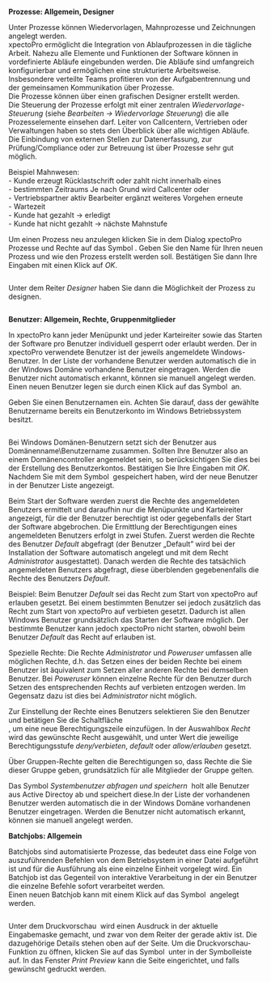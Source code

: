 <!DOCTYPE html>
<html>
<head>
<meta charset="utf-8">
<meta name="viewport" content="width=device-width, initial-scale=1.0">
<title>300_Prozesse_Rechte_und_Batchjobs.md</title>
<link rel="stylesheet" href="https://stackedit.io/res-min/themes/base.css" />
<script type="text/javascript" src="https://cdn.mathjax.org/mathjax/latest/MathJax.js?config=TeX-AMS_HTML"></script>
</head>
<body><div class="container"><p><strong>Prozesse: Allgemein, Designer</strong></p>

<p>Unter Prozesse können Wiedervorlagen, Mahnprozesse und Zeichnungen angelegt werden. <br>
xpectoPro ermöglicht die Integration von Ablaufprozessen in die tägliche Arbeit. Nahezu alle Elemente und Funktionen der Software können in vordefinierte Abläufe eingebunden werden. Die Abläufe sind umfangreich konfigurierbar und ermöglichen eine strukturierte Arbeitsweise. Insbesondere verteilte Teams profitieren von der Aufgabentrennung und der gemeinsamen Kommunikation über Prozesse. <br>
Die Prozesse können über einen grafischen Designer erstellt werden.  <br>
Die Steuerung der Prozesse erfolgt mit einer zentralen <em>Wiedervorlage-Steuerung</em> (siehe <em>Bearbeiten → Wiedervorlage Steuerung</em>) die alle Prozesselemente einsehen darf. Leiter von Callcentern, Vertrieben oder Verwaltungen haben so stets den Überblick über alle wichtigen Abläufe. <br>
Die Einbindung von externen Stellen zur Datenerfassung, zur Prüfung/Compliance oder zur Betreuung ist über Prozesse sehr gut möglich. </p>

<p>Beispiel Mahnwesen: <br>
 - Kunde erzeugt Rücklastschrift oder zahlt nicht innerhalb eines <br>
  - bestimmten Zeitraums Je nach Grund wird Callcenter oder <br>
   - Vertriebspartner aktiv Bearbeiter ergänzt weiteres Vorgehen erneute <br>
 -   Wartezeit  <br>
 - Kunde hat gezahlt → erledigt  <br>
 - Kunde hat nicht gezahlt → nächste Mahnstufe</p>

<p>Um einen Prozess neu anzulegen klicken Sie in dem Dialog xpectoPro Prozesse und Rechte auf das Symbol <img src="http://xpecto.github.io/docs/img/img_1442841693322.png" alt="" title="">. Geben Sie den Name für Ihren neuen Prozess und wie den Prozess erstellt werden soll. Bestätigen Sie dann Ihre Eingaben mit einen Klick auf <em>OK</em>. </p>

<p><img src="http://xpecto.github.io/docs/img/img_1442842675187.png" alt="" title=""></p>

<p>Unter dem Reiter <em>Designer</em> haben Sie dann die Möglichkeit der Prozess zu designen. </p>

<p><img src="http://xpecto.github.io/docs/img/img_1442842994942.png" alt="" title=""></p>

<p><strong>Benutzer: Allgemein, Rechte, Gruppenmitglieder</strong></p>

<p>In xpectoPro kann jeder Menüpunkt und jeder Karteireiter sowie das Starten der Software pro Benutzer individuell gesperrt oder erlaubt werden. Der in xpectoPro verwendete Benutzer ist der jeweils angemeldete Windows-Benutzer. In der Liste der vorhandene Benutzer werden automatisch die in der Windows Domäne vorhandene Benutzer eingetragen. Werden die Benutzer nicht automatisch erkannt, können sie manuell angelegt werden. Einen neuen Benutzer legen sie durch einen Klick auf das Symbol <img src="http://xpecto.github.io/docs/img/img_1424426984009.png" alt="" title=""> an. </p>

<p>Geben Sie einen Benutzernamen ein. Achten Sie darauf, dass der gewählte Benutzername bereits ein Benutzerkonto im Windows Betriebssystem besitzt. </p>

<p><img src="http://xpecto.github.io/docs/img/img_1424427033970.png" alt="" title=""></p>

<p>Bei Windows Domänen-Benutzern setzt sich der Benutzer aus Domänenname\Benutzername zusammen. Sollten Ihre Benutzer also an einem Domänencontroller angemeldet sein, so berücksichtigen Sie dies bei der Erstellung des Benutzerkontos. Bestätigen Sie Ihre Eingaben mit <em>OK</em>. Nachdem Sie mit dem Symbol <img src="http://xpecto.github.io/docs/img/img_1424428777473.png" alt="" title=""> gespeichert haben, wird der neue Benutzer in der Benutzer Liste angezeigt. </p>

<p>Beim Start der Software werden zuerst die Rechte des angemeldeten Benutzers ermittelt und daraufhin nur die Menüpunkte und Karteireiter angezeigt, für die der Benutzer berechtigt ist oder gegebenfalls der Start der Software abgebrochen. Die Ermittlung der Berechtigungen eines angemeldeten Benutzers erfolgt in zwei Stufen. Zuerst werden die Rechte des Benutzer <em>Default</em> abgefragt (der Benutzer „Default” wird  bei der Installation der Software automatisch angelegt und mit dem Recht <em>Administrator</em> ausgestattet). Danach werden die Rechte des tatsächlich angemeldeten Benutzers abgefragt, diese überblenden gegebenenfalls die Rechte des Benutzers <em>Default</em>. </p>

<p>Beispiel: Beim Benutzer <em>Default</em> sei das Recht zum Start von xpectoPro auf erlauben gesetzt. Bei einem bestimmten Benutzer sei jedoch zusätzlich das Recht zum Start von xpectoPro auf verbieten gesetzt. Dadurch ist allen Windows Benutzer grundsätzlich das Starten der Software möglich. Der bestimmte Benutzer kann jedoch xpectoPro nicht starten, obwohl beim Benutzer <em>Default</em> das Recht auf erlauben ist. </p>

<p>Spezielle Rechte: Die Rechte <em>Administrator</em> und <em>Poweruser</em> umfassen alle möglichen Rechte, d.h. das Setzen eines der beiden Rechte bei einem Benutzer ist äquivalent zum Setzen aller anderen Rechte bei demselben Benutzer. Bei <em>Poweruser</em> können einzelne Rechte für den Benutzer durch Setzen des entsprechenden Rechts auf verbieten entzogen werden. Im Gegensatz dazu ist dies bei <em>Administrator</em> nicht möglich.</p>

<p>Zur Einstellung der Rechte eines Benutzers selektieren Sie den Benutzer und betätigen Sie die Schaltfläche  <br>
 <img src="http://xpecto.github.io/docs/img/img_1424439295301.png" alt="" title="">, um eine neue Berechtigungszeile einzufügen. In der Auswahlbox <em>Recht</em> wird das gewünschte Recht ausgewählt, und unter Wert die jeweilige Berechtigungsstufe <em>deny/verbieten</em>, <em>default</em> oder <em>allow/erlauben</em> gesetzt.</p>

<p>Über Gruppen-Rechte gelten die Berechtigungen so, dass Rechte die Sie dieser Gruppe geben, grundsätzlich für alle Mitglieder der Gruppe gelten. </p>

<p>Das Symbol <em>Systembenutzer abfragen und speichern</em> <img src="http://xpecto.github.io/docs/img/img_1442583757418.png" alt="" title=""> holt alle Benutzer aus Active Directoy ab und speichert diese.In der Liste der vorhandenen Benutzer werden automatisch die in der Windows Domäne vorhandenen Benutzer eingetragen. Werden die Benutzer nicht automatisch erkannt, können sie manuell angelegt werden. </p>

<p><strong>Batchjobs: Allgemein</strong></p>

<p>Batchjobs sind automatisierte Prozesse, das bedeutet dass eine Folge von auszuführenden Befehlen von dem Betriebsystem in einer Datei aufgeführt ist und für die Ausführung als eine einzelne Einheit vorgelegt wird. Ein Batchjob ist das Gegenteil von interaktive Verarbeitung in der ein Benutzer die einzelne Befehle sofort verarbeitet werden. <br>
Einen neuen Batchjob kann mit einem Klick auf das Symbol <img src="http://xpecto.github.io/docs/img/img_1442846537833.png" alt="" title=""> angelegt werden.</p>

<p><img src="http://xpecto.github.io/docs/img/img_1442583492464.png" alt="" title=""></p>

<p>Unter dem Druckvorschau <img src="http://xpecto.github.io/docs/img/img_1442847675550.png" alt="" title=""> wird einen Ausdruck in der aktuelle Eingabemaske gemacht, und zwar von dem Reiter der gerade aktiv ist. Die dazugehörige Details stehen oben auf der Seite. Um die Druckvorschau-Funktion zu öffnen, klicken Sie auf das Symbol <img src="http://xpecto.github.io/docs/img/img_1442583883155.png" alt="" title="">  unter  in der Symbolleiste auf. In das Fenster <em>Print Preview</em> kann die Seite eingerichtet, und falls gewünscht gedruckt werden.</p></div></body>
</html>